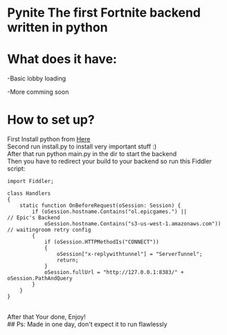 # Pynite The first Fortnite backend written in python

# What does it have:

-Basic lobby loading

-More comming soon


# How to set up? 
First Install python from [Here](https://www.python.org/downloads/)
<br>
Second run install.py to install very important stuff :)
<br>
After that run python main.py in the dir to start the backend
<br> 
Then you have to redirect your build to your backend so run this Fiddler script:
<br>
```
import Fiddler;

class Handlers
{
    static function OnBeforeRequest(oSession: Session) {
        if (oSession.hostname.Contains("ol.epicgames.") ||            // Epic's Backend
            oSession.hostname.Contains("s3-us-west-1.amazonaws.com")) // waitingroom retry config
        {
            if (oSession.HTTPMethodIs("CONNECT"))
            {
                oSession["x-replywithtunnel"] = "ServerTunnel";
                return;
            }
            oSession.fullUrl = "http://127.0.0.1:8383/" + oSession.PathAndQuery
        }
    }
}
```
<br>
After that Your done, Enjoy!
<br>
## Ps: Made in one day, don't expect it to run flawlessly
